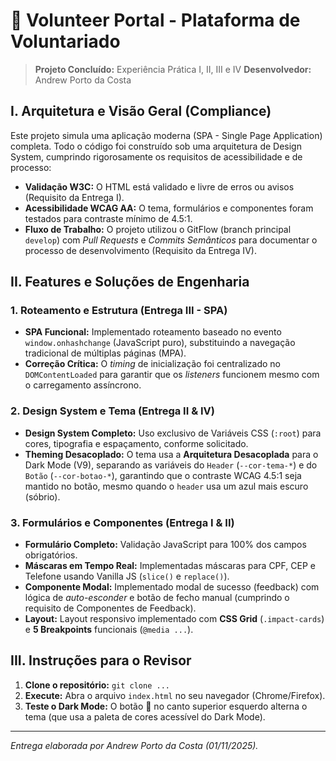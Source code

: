 # 🚀 Volunteer Portal - Plataforma de Voluntariado
> **Projeto Concluído:** Experiência Prática I, II, III e IV
> **Desenvolvedor:** Andrew Porto da Costa

## I. Arquitetura e Visão Geral (Compliance)

Este projeto simula uma aplicação moderna (SPA - Single Page Application) completa. Todo o código foi construído sob uma arquitetura de Design System, cumprindo rigorosamente os requisitos de acessibilidade e de processo:

* **Validação W3C:** O HTML está validado e livre de erros ou avisos (Requisito da Entrega I).
* **Acessibilidade WCAG AA:** O tema, formulários e componentes foram testados para contraste mínimo de 4.5:1.
* **Fluxo de Trabalho:** O projeto utilizou o GitFlow (branch principal `develop`) com *Pull Requests* e *Commits Semânticos* para documentar o processo de desenvolvimento (Requisito da Entrega IV).

## II. Features e Soluções de Engenharia

### 1. Roteamento e Estrutura (Entrega III - SPA)
* **SPA Funcional:** Implementado roteamento baseado no evento `window.onhashchange` (JavaScript puro), substituindo a navegação tradicional de múltiplas páginas (MPA).
* **Correção Crítica:** O *timing* de inicialização foi centralizado no `DOMContentLoaded` para garantir que os *listeners* funcionem mesmo com o carregamento assíncrono.

### 2. Design System e Tema (Entrega II & IV)
* **Design System Completo:** Uso exclusivo de Variáveis CSS (`:root`) para cores, tipografia e espaçamento, conforme solicitado.
* **Theming Desacoplado:** O tema usa a **Arquitetura Desacoplada** para o Dark Mode (V9), separando as variáveis do `Header` (`--cor-tema-*`) e do `Botão` (`--cor-botao-*`), garantindo que o contraste WCAG 4.5:1 seja mantido no botão, mesmo quando o `header` usa um azul mais escuro (sóbrio).

### 3. Formulários e Componentes (Entrega I & II)
* **Formulário Completo:** Validação JavaScript para 100% dos campos obrigatórios.
* **Máscaras em Tempo Real:** Implementadas máscaras para CPF, CEP e Telefone usando Vanilla JS (`slice()` e `replace()`).
* **Componente Modal:** Implementado modal de sucesso (feedback) com lógica de *auto-esconder* e botão de fecho manual (cumprindo o requisito de Componentes de Feedback).
* **Layout:** Layout responsivo implementado com **CSS Grid** (`.impact-cards`) e **5 Breakpoints** funcionais (`@media ...`).

## III. Instruções para o Revisor

1.  **Clone o repositório:** `git clone ...`
2.  **Execute:** Abra o arquivo `index.html` no seu navegador (Chrome/Firefox).
3.  **Teste o Dark Mode:** O botão 🌙 no canto superior esquerdo alterna o tema (que usa a paleta de cores acessível do Dark Mode).

***
*Entrega elaborada por Andrew Porto da Costa (01/11/2025).*